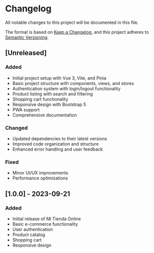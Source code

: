 # Changelog

All notable changes to this project will be documented in this file.

The format is based on [Keep a Changelog](https://keepachangelog.com/en/1.0.0/),
and this project adheres to [Semantic Versioning](https://semver.org/spec/v2.0.0.html).

## [Unreleased]

### Added
- Initial project setup with Vue 3, Vite, and Pinia
- Basic project structure with components, views, and stores
- Authentication system with login/logout functionality
- Product listing with search and filtering
- Shopping cart functionality
- Responsive design with Bootstrap 5
- PWA support
- Comprehensive documentation

### Changed
- Updated dependencies to their latest versions
- Improved code organization and structure
- Enhanced error handling and user feedback

### Fixed
- Minor UI/UX improvements
- Performance optimizations

## [1.0.0] - 2023-09-21

### Added
- Initial release of Mi Tienda Online
- Basic e-commerce functionality
- User authentication
- Product catalog
- Shopping cart
- Responsive design
